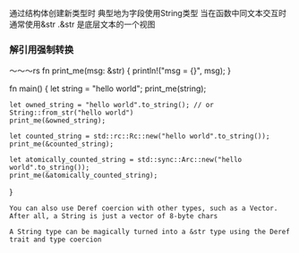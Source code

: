 通过结构体创建新类型时 典型地为字段使用String类型 当在函数中同文本交互时通常使用&str .&str 是底层文本的一个视图

### 解引用强制转换

～～～rs
fn print_me(msg: &str) { println!("msg = {}", msg); }

fn main() {
    let string = "hello world";
    print_me(string);

    let owned_string = "hello world".to_string(); // or String::from_str("hello world")
    print_me(&owned_string);

    let counted_string = std::rc::Rc::new("hello world".to_string());
    print_me(&counted_string);

    let atomically_counted_string = std::sync::Arc::new("hello world".to_string());
    print_me(&atomically_counted_string);
}
~~~
You can also use Deref coercion with other types, such as a Vector. After all, a String is just a vector of 8-byte chars

A String type can be magically turned into a &str type using the Deref trait and type coercion
